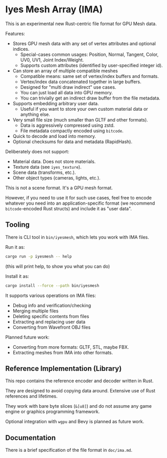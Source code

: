 # Iyes Mesh Array (IMA)

This is an experimental new Rust-centric file format for GPU Mesh data.

Features:
 - Stores GPU mesh data with any set of vertex attributes and optional indices.
   - Special-cases common usages: Position, Normal, Tangent, Color, UV0, UV1, Joint Index/Weight.
   - Supports custom attributes (identified by user-specified integer id).
 - Can store an array of multiple compatible meshes
   - Compatible means: same set of vertex/index buffers and formats.
   - Vertex/index data concatenated together in large buffers.
   - Designed for "multi draw indirect" use cases.
   - You can just load all data into GPU memory.
   - You can trivially get an indirect draw buffer from the file metadata.
 - Supports embedding arbitrary user data.
   - Useful if you want to store your own custom material data or anything else.
 - Very small file size (much smaller than GLTF and other formats).
   - Data is aggressively compressed using zstd.
   - File metadata compactly encoded using `bitcode`.
 - Quick to decode and load into memory.
 - Optional checksums for data and metadata (RapidHash).

Deliberately does not support:
 - Material data. Does not store materials.
 - Texture data (see `iyes_texture`).
 - Scene data (transforms, etc.).
 - Other object types (cameras, lights, etc.).

This is not a scene format. It's a GPU mesh format.

However, if you need to use it for such use cases, feel free to encode whatever
you need into an application-specific format (we recommend `bitcode`-encoded
Rust structs) and include it as "user data".

## Tooling

There is CLI tool in `bin/iyesmesh`, which lets you work with IMA files.

Run it as:

```sh
cargo run -p iyesmesh -- help
```

(this will print help, to show you what you can do)

Install it as:

```sh
cargo install --force --path bin/iyesmesh
```

It supports various operations on IMA files:
 - Debug info and verification/checking
 - Merging multiple files
 - Deleting specific contents from files
 - Extracting and replacing user data
 - Converting from Wavefront OBJ files

Planned future work:
 - Converting from more formats: GLTF, STL, maybe FBX.
 - Extracting meshes from IMA into other formats.

## Reference Implementation (Library)

This repo contains the reference encoder and decoder written in Rust.

They are designed to avoid copying data around. Extensive use of Rust
references and lifetimes.

They work with bare byte slices (`&[u8]`) and do not assume any game engine
or graphics programming framework.

Optional integration with `wgpu` and Bevy is planned as future work.

## Documentation

There is a brief specification of the file format in `doc/ima.md`.
